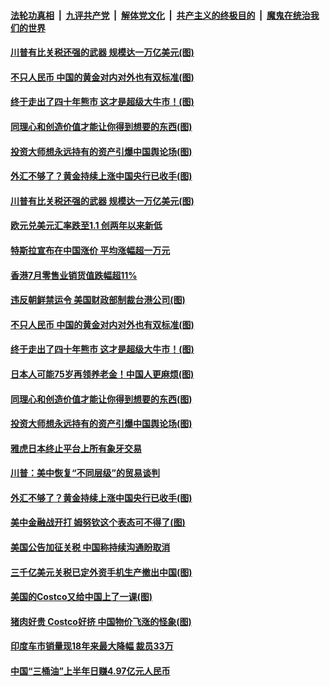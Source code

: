 ####  [法轮功真相](../../../../basic/blob/master/README.md?t=08311552) &nbsp;|&nbsp; [九评共产党](../../../../9ping.md/blob/master/README.md?t=08311552) &nbsp;|&nbsp; [解体党文化](../../../../jtdwh.md/blob/master/README.md?t=08311552)  &nbsp;|&nbsp; [共产主义的终极目的](../../../../gczydzjmd.md/blob/master/README.md?t=08311552) &nbsp;|&nbsp; [魔鬼在统治我们的世界](../../../../mgztzwmdsj.md/blob/master/README.md?t=08311552) 

#### [川普有比关税还强的武器 规模达一万亿美元(图)](../pages/p5/905674.md?t=08311552) 

#### [不只人民币 中国的黄金对内对外也有双标准(图)](../pages/p5/905604.md?t=08311552) 

#### [终于走出了四十年熊市 这才是超级大牛市！(图)](../pages/p5/905605.md?t=08311552) 

#### [同理心和创造价值才能让你得到想要的东西(图)](../pages/p5/905608.md?t=08311552) 

#### [投资大师想永远持有的资产引爆中国舆论场(图)](../pages/p5/905607.md?t=08311552) 

#### [外汇不够了？黄金持续上涨中国央行已收手(图)](../pages/p5/905470.md?t=08311552) 

#### [川普有比关税还强的武器 规模达一万亿美元(图)](../pages/p5/905674.md?t=08311552) 

#### [欧元兑美元汇率跌至1.1 创两年以来新低](../pages/p5/905669.md?t=08311552) 

#### [特斯拉宣布在中国涨价 平均涨幅超一万元](../pages/p5/905666.md?t=08311552) 

#### [香港7月零售业销货值跌幅超11%](../pages/p5/905645.md?t=08311552) 

#### [违反朝鲜禁运令 美国财政部制裁台港公司(图)](../pages/p5/905638.md?t=08311552) 

#### [不只人民币 中国的黄金对内对外也有双标准(图)](../pages/p5/905604.md?t=08311552) 

#### [终于走出了四十年熊市 这才是超级大牛市！(图)](../pages/p5/905605.md?t=08311552) 

#### [日本人可能75岁再领养老金！中国人更麻烦(图)](../pages/p5/905606.md?t=08311552) 

#### [同理心和创造价值才能让你得到想要的东西(图)](../pages/p5/905608.md?t=08311552) 

#### [投资大师想永远持有的资产引爆中国舆论场(图)](../pages/p5/905607.md?t=08311552) 

#### [雅虎日本终止平台上所有象牙交易](../pages/p5/905570.md?t=08311552) 

#### [川普：美中恢复“不同层级”的贸易谈判](../pages/p5/905569.md?t=08311552) 

#### [外汇不够了？黄金持续上涨中国央行已收手(图)](../pages/p5/905470.md?t=08311552) 

#### [美中金融战开打 姆努钦这个表态可不得了(图)](../pages/p5/905469.md?t=08311552) 

#### [美国公告加征关税 中国称持续沟通盼取消](../pages/p5/905501.md?t=08311552) 

#### [三千亿美元关税已定外资手机生产撤出中国(图)](../pages/p5/905497.md?t=08311552) 

#### [美国的Costco又给中国上了一课(图)](../pages/p5/905472.md?t=08311552) 

#### [猪肉好贵 Costco好挤 中国物价飞涨的怪象(图)](../pages/p5/905493.md?t=08311552) 

#### [印度车市销量现18年来最大降幅 裁员33万](../pages/p5/905482.md?t=08311552) 

#### [中国“三桶油”上半年日赚4.97亿元人民币](../pages/p5/905481.md?t=08311552) 

